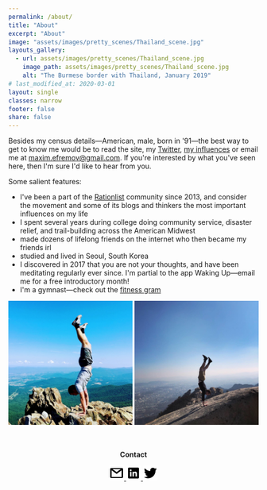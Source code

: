 ```yaml
---
permalink: /about/
title: "About"
excerpt: "About"
image: "assets/images/pretty_scenes/Thailand_scene.jpg"
layouts_gallery:
  - url: assets/images/pretty_scenes/Thailand_scene.jpg
    image_path: assets/images/pretty_scenes/Thailand_scene.jpg
    alt: "The Burmese border with Thailand, January 2019"
# last_modified_at: 2020-03-01
layout: single
classes: narrow
footer: false
share: false
---
```


Besides my census details—American, male, born in '91—the best way to get to know me would be to read the site, my [Twitter](https://twitter.com/maxefremov), [my influences](http://www.paulgraham.com/ds.html) or email me at [maxim.efremov@gmail.com](mailto:maxim.efremov@gmail.com). If you're interested by what you've seen here, then I'm sure I'd like to hear from you.

Some salient features:

- I've been a part of the [Rationlist](https://wiki.lesswrong.com/wiki/Rationalist_movement) community since 2013, and consider the movement and some of its blogs and thinkers the most important influences on my life
- I spent several years during college doing community service, disaster relief, and trail-building across the American Midwest
- made dozens of lifelong friends on the internet who then became my friends irl
- studied and lived in Seoul, South Korea
- I discovered in 2017 that you are not your thoughts, and have been meditating regularly ever since. I'm partial to the app Waking Up—email me for a free introductory month!
- I'm a gymnast—check out the [fitness gram](https://www.instagram.com/maximally.me/)

<center>

<img src="/assets/images/handstands/shenandoah.jpg" alt="Shenendoah, Virgina" width="250"/>

<img src="/assets/images/handstands/bukhansan.jpg" alt="Bukhansan, Seoul, Korea" width="250"/>

<center>

<br>
<br>
<p><b>Contact</b></p>
<a href="mailto:maxim.efremov@gmail.com">
      <img alt="email" src="/assets/images/icons/gmail.png">
      
<a href="https://www.linkedin.com/in/maxim-efremov/">
      <img alt="LinkedIn" src="/assets/images/icons/linkedin.png">

<a href="http://www.twitter.com/maxefremov">
      <img alt="Twitter" src="/assets/images/icons/twitter.png">
<!-- 
<img src="/assets/images/icons/gmail.png">(mailto:maxim.efremov@gmail.com)
<img src="/assets/images/icons/linkedin.png">(https://www.linkedin.com/in/maxim-efremov/)
<img src="/assets/images/icons/twitter.png">(http://www.twitter.com/maxefremov) -->
